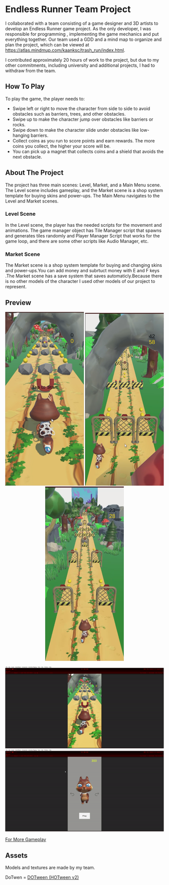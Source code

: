 # Endless Runner Team Project

I collaborated with a team consisting of a game designer and 3D artists to develop an Endless Runner game project. As the only developer, I was responsible for programming , implementing the game mechanics and put everything together. Our team used a GDD and a mind map to organize and plan the project, which can be viewed at https://atlas.mindmup.com/kaanksc/trash_run/index.html.

I contributed approximately 20 hours of work to the project, but due to my other commitments, including university and additional projects, I had to withdraw from the team.



## How To Play 
To play the game, the player needs to:
- Swipe left or right to move the character from side to side to avoid obstacles such as barriers, trees, and other obstacles.
- Swipe up to make the character jump over obstacles like barriers or rocks.
- Swipe down to make the character slide under obstacles like low-hanging barriers.
- Collect coins as you run to score points and earn rewards. The more coins you collect, the higher your score will be.
- You can pick up a magnet that collects coins and a shield that avoids the next obstacle.

## About The Project 
The project has three main scenes: Level, Market, and a Main Menu scene. The Level scene includes gameplay, and the Market scene is a shop system template for buying skins and power-ups. The Main Menu navigates to the Level and Market scenes.

### Level Scene 
In the Level scene, the player has the needed scripts for the movement and animations. The game manager object has Tile Manager script that spawns and generates tiles randomly and Player Manager Script that works for the game loop, and there are some other scripts like Audio Manager, etc.

### Market Scene 
The Market scene is a shop system template for buying and changing skins and power-ups.You can add money and subrtuct money with E and F keys .The Market scene has a save system that saves automaticly.Because there is no other models of the character I used other models of our project to represent.


## Preview
<p align="center">
  <img src="Media/SS3.png" width="250">
  <img src="Media/SS1.png" width="250">
  <img src="Media/SS2.png" width="250">
</p>
<p align="center">
  <img src="Media/Gif2.gif" width="900">
  <img src="Media/Gif1.gif" width="900">
</p>

[For More Gameplay ](https://drive.google.com/drive/folders/1oK1LtVpBBHHUr4as0rNY6qhu1gnL35u7?usp=sharing)

## Assets
Models and textures are made by my team.

DoTwen = [DOTween (HOTween v2)](https://assetstore.unity.com/packages/tools/animation/dotween-hotween-v2-27676)


